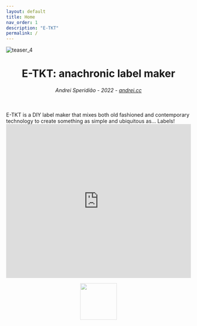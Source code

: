 ```yaml
---
layout: default
title: Home
nav_order: 1
description: "E-TKT"
permalink: /
---
```

![teaser_4](https://user-images.githubusercontent.com/15098003/171178685-e226b7ec-bc1c-44df-a134-f5b71171801a.gif)

<h1 align="center">
    E-TKT: anachronic label maker
</h1>
<h6 align="center">Andrei Speridião - 2022 - <a href="https://andrei.cc">andrei.cc</a></h6>
<br>E-TKT is a DIY label maker that mixes both old fashioned and contemporary technology to create something as simple and ubiquitous as... Labels!

<br>
<iframe  width="100%" height="420" src="https://www.youtube.com/embed/F0E5adLQ-AY" title="YouTube video player" frameborder="0" allow="accelerometer; autoplay; clipboard-write; encrypted-media; gyroscope; picture-in-picture" allowfullscreen></iframe>
<br>
<p align="center"><a href="https://certification.oshwa.org/br000010.html" target="_blank"><img width="100px" style="opacity: 0.5;" src="https://user-images.githubusercontent.com/15098003/191094349-1365897e-3fb5-4a83-951e-a10630c27bd5.png"></a></p>
